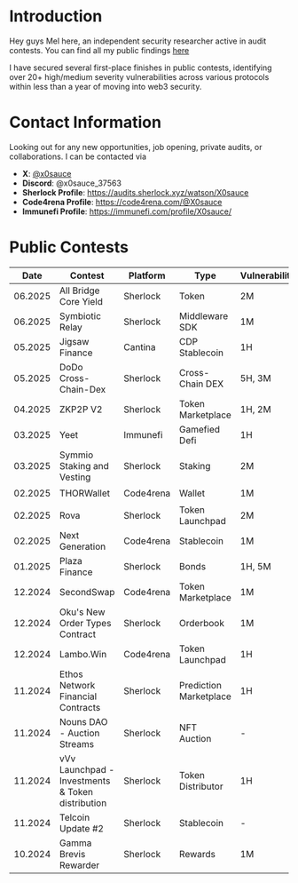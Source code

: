 # Introduction

Hey guys Mel here, an independent security researcher active in audit contests. You can find all my public findings [here](https://github.com/x0sauce/audit-portfolio?tab=readme-ov-file#public-contests)

I have secured several first-place finishes in public contests, identifying over 20+ high/medium severity vulnerabilities across various protocols within less than a year of moving into web3 security.

# Contact Information

Looking out for any new opportunities, job opening, private audits, or collaborations. I can be contacted via

- **X**: [@x0sauce](https://x.com/x0sauce)
- **Discord**: @x0sauce_37563
- **Sherlock Profile**: https://audits.sherlock.xyz/watson/X0sauce
- **Code4rena Profile**: https://code4rena.com/@X0sauce
- **Immunefi Profile**: https://immunefi.com/profile/X0sauce/

# Public Contests

| Date    | Contest                                          | Platform  | Type                   | Vulnerabilities | Report                                                                                                     | Rank  |
| ------- | ------------------------------------------------ | --------- | ---------------------- | --------------- | ---------------------------------------------------------------------------------------------------------- | ----- |
| 06.2025 | All Bridge Core Yield                            | Sherlock  | Token                  | 2M              | [📋](https://github.com/x0sauce/audit-portfolio/blob/main/Sherlock/2025-06-all-bridge-core-yield.md)       | 1st   |
| 06.2025 | Symbiotic Relay                                  | Sherlock  | Middleware SDK         | 1M              | [📋](https://github.com/x0sauce/audit-portfolio/blob/main/Sherlock/2025-06-symbiotic-relay.md)             | 11th  |
| 05.2025 | Jigsaw Finance                                   | Cantina   | CDP Stablecoin         | 1H              | [📋](https://github.com/x0sauce/audit-portfolio/blob/main/Cantina/2025-05-jigsaw-protocol-v1.md)           | 61st  |
| 05.2025 | DoDo Cross-Chain-Dex                             | Sherlock  | Cross-Chain DEX        | 5H, 3M          | [📋](https://github.com/x0sauce/audit-portfolio/blob/main/Sherlock/2025-05-dodo-cross-chain-dex.md)        | 1st   |
| 04.2025 | ZKP2P V2                                         | Sherlock  | Token Marketplace      | 1H, 2M          | -                                                                                                          | 1st   |
| 03.2025 | Yeet                                             | Immunefi  | Gamefied Defi          | 1H              | [📋](https://github.com/x0sauce/audit-portfolio/blob/main/Immunefi/2025-03-yeet.md)                        | 27th  |
| 03.2025 | Symmio Staking and Vesting                       | Sherlock  | Staking                | 2M              | [📋](https://github.com/x0sauce/audit-portfolio/blob/main/Sherlock/2025-03-symm-io-stacking.md)            | 16th  |
| 02.2025 | THORWallet                                       | Code4rena | Wallet                 | 1M              | [📋](https://github.com/x0sauce/audit-portfolio/blob/main/Code4rena/2025-02-thorwallet.md)                 | 130th |
| 02.2025 | Rova                                             | Sherlock  | Token Launchpad        | 2M              | [📋](https://github.com/x0sauce/audit-portfolio/blob/main/Sherlock/2025-02-rova.md)                        | 1st   |
| 02.2025 | Next Generation                                  | Code4rena | Stablecoin             | 1M              | [📋](https://github.com/x0sauce/audit-portfolio/blob/main/Code4rena/2024-12-next-generation.md)            | 48th  |
| 01.2025 | Plaza Finance                                    | Sherlock  | Bonds                  | 1H, 5M          | [📋](https://github.com/x0sauce/audit-portfolio/blob/main/Sherlock/2025-01-plaza-finance.md)               | 37th  |
| 12.2024 | SecondSwap                                       | Code4rena | Token Marketplace      | 1M              | [📋](https://github.com/x0sauce/audit-portfolio/blob/main/Code4rena/2024-12-secondswap.md)                 | 112th |
| 12.2024 | Oku's New Order Types Contract                   | Sherlock  | Orderbook              | 1M              | [📋](https://github.com/x0sauce/audit-portfolio/blob/main/Sherlock/2024-11-oku.md)                         | 65th  |
| 12.2024 | Lambo.Win                                        | Code4rena | Token Launchpad        | 1H              | [📋](https://github.com/x0sauce/audit-portfolio/blob/main/Code4rena/2024-12-lambowin.md)                   | 143rd |
| 11.2024 | Ethos Network Financial Contracts                | Sherlock  | Prediction Marketplace | 1H              | [📋](https://github.com/x0sauce/audit-portfolio/blob/main/Sherlock/2024-11-ethos-network-ii.md)            | 33rd  |
| 11.2024 | Nouns DAO - Auction Streams                      | Sherlock  | NFT Auction            | -               | -                                                                                                          | -     |
| 11.2024 | vVv Launchpad - Investments & Token distribution | Sherlock  | Token Distributor      | 1H              | [📋](https://github.com/x0sauce/audit-portfolio/blob/main/Sherlock/2024-11-vvv-exchange-update-judging.md) | 1st   |
| 11.2024 | Telcoin Update #2                                | Sherlock  | Stablecoin             | -               | -                                                                                                          | -     |
| 10.2024 | Gamma Brevis Rewarder                            | Sherlock  | Rewards                | 1M              | [📋](https://github.com/x0sauce/audit-portfolio/blob/main/Sherlock/2024-10-gamma-rewarder.md)              | 2nd   |
